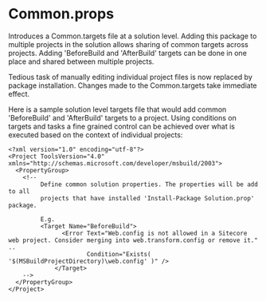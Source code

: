 # Common.props


Introduces a Common.targets file at a solution level. Adding this package to multiple projects in the solution allows sharing of 
common targets across projects. Adding 'BeforeBuild and 'AfterBuild' targets can be done in one place and shared between multiple 
projects.

Tedious task of manually editing individual project files is now replaced by package installation. Changes made to the 
Common.targets take immediate effect. 

Here is a sample solution level targets file that would add common 'BeforeBuild' and 'AfterBuild' targets to a project. Using 
conditions on targets and tasks a fine grained control can be achieved over what is executed based on the context of individual 
projects:

	<?xml version="1.0" encoding="utf-8"?>
	<Project ToolsVersion="4.0" xmlns="http://schemas.microsoft.com/developer/msbuild/2003">
	  <PropertyGroup>
	    <!--
	         Define common solution properties. The properties will be add to all
	         projects that have installed 'Install-Package Solution.prop' package.

	         E.g.
	         <Target Name="BeforeBuild">
                   <Error Text="Web.config is not allowed in a Sitecore web project. Consider merging into web.transform.config or remove it." ..
                          Condition="Exists( '$(MSBuildProjectDirectory)\web.config' )" />
                 </Target>
	    -->
	  </PropertyGroup>
	</Project>
